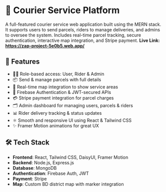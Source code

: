 # 🚚 Courier Service Platform

A full-featured courier service web application built using the MERN stack. It supports users to send parcels, riders to manage deliveries, and admins to oversee the system. Includes real-time parcel tracking, secure authentication, interactive map integration, and Stripe payment.
**Live Link: https://zap-project-5e0b5.web.app/**

## 🚀 Features

- 🧑‍💼 Role-based access: User, Rider & Admin
- 📦 Send & manage parcels with full details
- 📍 Real-time map integration to show service areas
- 🔐 Firebase Authentication & JWT-secured APIs
- 💳 Stripe payment integration for parcel charges
- 🗂️ Admin dashboard for managing users, parcels & riders
- 📊 Rider delivery tracking & status updates
- ⚛️ Smooth and responsive UI using React & Tailwind CSS
- ✨ Framer Motion animations for great UX

## 🛠️ Tech Stack

- **Frontend**: React, Tailwind CSS, DaisyUI, Framer Motion
- **Backend**: Node.js, Express.js
- **Database**: MongoDB
- **Authentication**: Firebase Auth, JWT
- **Payment**: Stripe
- **Map**: Custom BD district map with marker integration

